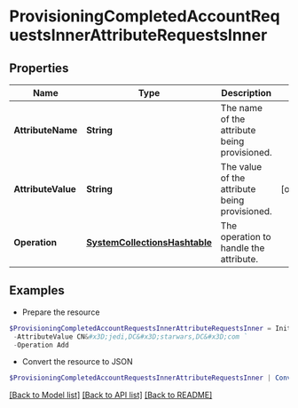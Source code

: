 # ProvisioningCompletedAccountRequestsInnerAttributeRequestsInner
## Properties

Name | Type | Description | Notes
------------ | ------------- | ------------- | -------------
**AttributeName** | **String** | The name of the attribute being provisioned. | 
**AttributeValue** | **String** | The value of the attribute being provisioned. | [optional] 
**Operation** | [**SystemCollectionsHashtable**](.md) | The operation to handle the attribute. | 

## Examples

- Prepare the resource
```powershell
$ProvisioningCompletedAccountRequestsInnerAttributeRequestsInner = Initialize-PSSailpoint.BetaProvisioningCompletedAccountRequestsInnerAttributeRequestsInner  -AttributeName memberOf `
 -AttributeValue CN&#x3D;jedi,DC&#x3D;starwars,DC&#x3D;com `
 -Operation Add
```

- Convert the resource to JSON
```powershell
$ProvisioningCompletedAccountRequestsInnerAttributeRequestsInner | ConvertTo-JSON
```

[[Back to Model list]](../README.md#documentation-for-models) [[Back to API list]](../README.md#documentation-for-api-endpoints) [[Back to README]](../README.md)

